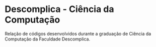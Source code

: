 # Descomplica - Ciência da Computação

Relação de códigos desenvolvidos durante a graduação de Ciência da Computação da Faculdade Descomplica.
